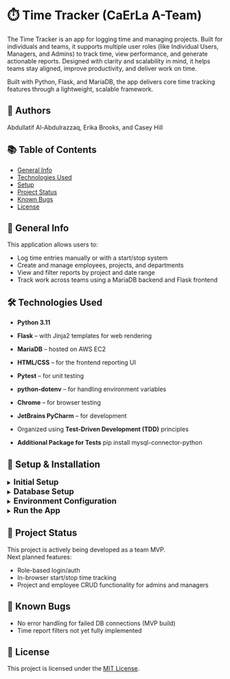 # ⏱️ Time Tracker (CaErLa A-Team)

The Time Tracker is an app for logging time and managing projects. Built for individuals and teams, 
it supports multiple user roles (like Individual Users, Managers, and Admins) to track time, 
view performance, and generate actionable reports. Designed with clarity and scalability in mind, 
it helps teams stay aligned, improve productivity, and deliver work on time.

Built with Python, Flask, and MariaDB, the app delivers core time tracking features through a lightweight, scalable framework.


## 👥 Authors
Abdullatif Al-Abdulrazzaq, Erika Brooks, and Casey Hill


## 📚 Table of Contents
- [General Info](#general-info)
- [Technologies Used](#technologies-used)
- [Setup](#setup)
- [Project Status](#project-status)
- [Known Bugs](#known-bugs)
- [License](#license)


## 📖 General Info
This application allows users to:
- Log time entries manually or with a start/stop system
- Create and manage employees, projects, and departments
- View and filter reports by project and date range
- Track work across teams using a MariaDB backend and Flask frontend


## 🛠 Technologies Used

- **Python 3.11**
- **Flask** – with Jinja2 templates for web rendering
- **MariaDB** – hosted on AWS EC2
- **HTML/CSS** – for the frontend reporting UI
- **Pytest** – for unit testing
- **python-dotenv** – for handling environment variables
- **Chrome** – for browser testing
- **JetBrains PyCharm** – for development
- Organized using **Test-Driven Development (TDD)** principles

- **Additional Package for Tests** pip install mysql-connector-python

## 🧩 Setup & Installation

<details>
<summary><strong style="font-size: 1.3em;"> Initial Setup </strong></summary>

1. Clone this repository:
```bash
git clone https://github.com/Brookser/-Time-Tracker-CaErLa-A-Team.git
cd Time-Tracker-CaErLa-A-Team
```

2. Set up a Python virtual environment:
```bash
python3 -m venv venv
source venv/bin/activate
```

3. Install dependencies:
```bash
pip install -r requirements.txt
```
pip install tabluate

</details>


<details>
<summary><strong style="font-size: 1.3em;"> Database Setup </strong></summary>

> **Note: The full schema is still being finalized. Once complete, it will be provided in a \`schema.sql\` file.**

If you'd like to create your own local copy of the database:

1. Make sure MariaDB is installed.
2. Log in and create the database:
```bash
CREATE DATABASE time_tracker;
USE time_tracker;
```

3. Run the schema script:
```bash
source schema.sql
```

> 🛠️ **Using a different database?**
>
> This project uses the \`mariadb\` Python library to connect to a MariaDB instance hosted on AWS EC2.  
> If you plan to use another SQL database (e.g., MySQL, SQLite, PostgreSQL), you will need to:
> - Replace \`import mariadb\` with the appropriate connector for your DB
> - Update the \`Database.connect()\` method in \`src/Data/Database.py\` to match your driver’s connection format
> - Ensure your SQL tables match the structure provided in \`schema.sql\`

</details>

<details>
<summary><strong style="font-size: 1.3em;"> Environment Configuration </strong></summary>

Create a `.env` file in the root of the project with the following:
```env
DB_HOST=your-db-host
DB_USER=your-db-user
DB_PASSWORD=your-db-password
DB_NAME=time_tracker
DB_PORT=3306
```

</details>

<details>
<summary><strong style="font-size: 1.3em;"> Run the App </strong></summary>

```bash
python src/WebUI.py
```

Visit the app in your browser at:
`http://localhost:5000`

</details>

## 🚧 Project Status

This project is actively being developed as a team MVP.  
Next planned features:
- Role-based login/auth
- In-browser start/stop time tracking
- Project and employee CRUD functionality for admins and managers



## 🐛 Known Bugs

- No error handling for failed DB connections (MVP build)
- Time report filters not yet fully implemented



## 📄 License

This project is licensed under the [MIT License](https://opensource.org/licenses/MIT).
